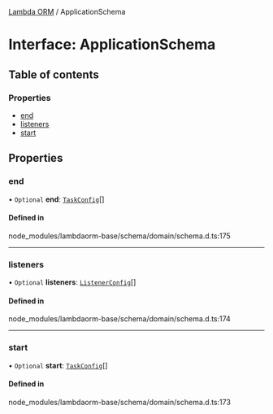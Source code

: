 [Lambda ORM](../README.md) / ApplicationSchema

# Interface: ApplicationSchema

## Table of contents

### Properties

- [end](ApplicationSchema.md#end)
- [listeners](ApplicationSchema.md#listeners)
- [start](ApplicationSchema.md#start)

## Properties

### end

• `Optional` **end**: [`TaskConfig`](TaskConfig.md)[]

#### Defined in

node_modules/lambdaorm-base/schema/domain/schema.d.ts:175

___

### listeners

• `Optional` **listeners**: [`ListenerConfig`](ListenerConfig.md)[]

#### Defined in

node_modules/lambdaorm-base/schema/domain/schema.d.ts:174

___

### start

• `Optional` **start**: [`TaskConfig`](TaskConfig.md)[]

#### Defined in

node_modules/lambdaorm-base/schema/domain/schema.d.ts:173
